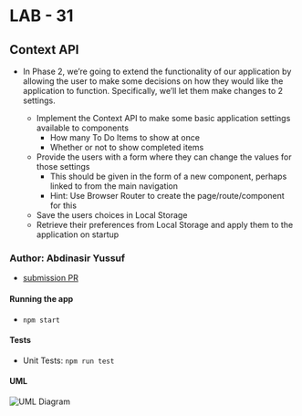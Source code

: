 # LAB - 31

## Context API
- In Phase 2, we’re going to extend the functionality of our application by allowing the user to make some decisions on how they would like the application to function. Specifically, we’ll let them make changes to 2 settings.

  - Implement the Context API to make some basic application settings available to components
    - How many To Do Items to show at once
    - Whether or not to show completed items
  - Provide the users with a form where they can change the values for those settings
    - This should be given in the form of a new component, perhaps linked to from the main navigation
    - Hint: Use Browser Router to create the page/route/component for this
  - Save the users choices in Local Storage
  - Retrieve their preferences from Local Storage and apply them to the application on startup
### Author: Abdinasir Yussuf

- [submission PR](https://github.com/tutuorial-401js/class-00)

#### Running the app

- `npm start`

#### Tests

- Unit Tests: `npm run test`

#### UML
![UML Diagram](uml.png)